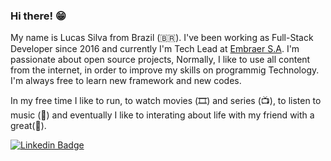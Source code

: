 ### Hi there! 😁

My name is Lucas Silva from Brazil (🇧🇷). I've been working as Full-Stack Developer since 2016 and currently I'm Tech Lead at [Embraer S.A](https://embraer.com.br). I'm passionate about open source projects, Normally, I like to use all content from the internet, in order to improve my skills on programmig Technology. I'm always free to learn new framework and new codes.

In my free time I like to run, to watch movies (🎞️) and series (📺), to listen to music (🎵) and eventually I like to interating about life with my friend with a great(🍺).

[![Linkedin Badge](https://img.shields.io/badge/-LinkedIn-blue?style=flat-square&logo=Linkedin&logoColor=white&link=https://www.linkedin.com/in/lucasvnssilva)](https://www.linkedin.com/in/lucasvnssilva)
